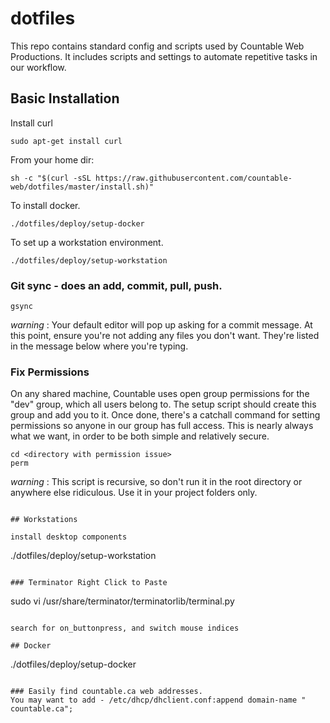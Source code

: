 # dotfiles

This repo contains standard config and scripts used by Countable Web Productions. It includes scripts and settings to automate repetitive tasks in our workflow.

## Basic Installation

Install curl
```
sudo apt-get install curl
```

From your home dir:
```
sh -c "$(curl -sSL https://raw.githubusercontent.com/countable-web/dotfiles/master/install.sh)"
```

To install docker.

```
./dotfiles/deploy/setup-docker
```

To set up a workstation environment.

```
./dotfiles/deploy/setup-workstation
```

### Git sync - does an add, commit, pull, push.
```
gsync
```
_warning_ : Your default editor will pop up asking for a commit message. At this point, ensure you're not adding any files you don't want. They're listed in the message below where you're typing.

### Fix Permissions

On any shared machine, Countable uses open group permissions for the "dev" group, which all users belong to. The setup script should create this group and add you to it. Once done, there's a catchall command for setting permissions so anyone in our group has full access. This is nearly always what we want, in order to be both simple and relatively secure.
```
cd <directory with permission issue>
perm
```
_warning_ : This script is recursive, so don't run it in the root directory or anywhere else ridiculous. Use it in your project folders only.

```

## Workstations

install desktop components
```
./dotfiles/deploy/setup-workstation
```

### Terminator Right Click to Paste
```
sudo vi /usr/share/terminator/terminatorlib/terminal.py
```

search for on_buttonpress, and switch mouse indices

## Docker

```
./dotfiles/deploy/setup-docker
```

### Easily find countable.ca web addresses.
You may want to add - /etc/dhcp/dhclient.conf:append domain-name " countable.ca";

